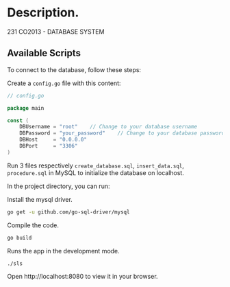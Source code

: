 # Description.

231 CO2013 - DATABASE SYSTEM

## Available Scripts

To connect to the database, follow these steps:

Create a `config.go` file with this content:

```go
// config.go

package main

const (
    DBUsername = "root"    // Change to your database username
    DBPassword = "your_password"    // Change to your database password
    DBHost     = "0.0.0.0"
    DBPort     = "3306"
)
```

Run 3 files respectively `create_database.sql`, `insert_data.sql`, `procedure.sql` in MySQL to initialize the database on localhost.

In the project directory, you can run:

Install the mysql driver.

```bash
go get -u github.com/go-sql-driver/mysql
```

Compile the code.

```bash
go build
```

Runs the app in the development mode.

```bash
./sls
```
Open http://localhost:8080 to view it in your browser.
